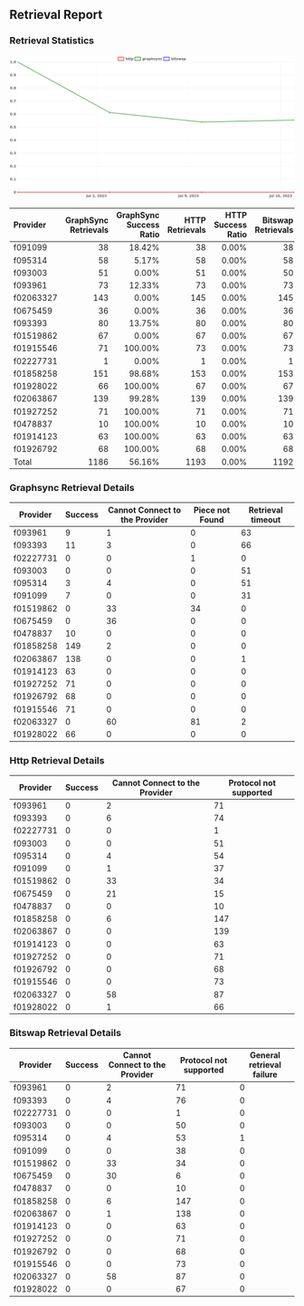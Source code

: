 ## Retrieval Report
### Retrieval Statistics
<img src="https://raw.githubusercontent.com/data-preservation-programs/filplus-checker-assets/main/filecoin-project/filecoin-plus-large-datasets/issues/1017/1689644166191.png"/>

| Provider  | GraphSync Retrievals | GraphSync Success Ratio | HTTP Retrievals | HTTP Success Ratio | Bitswap Retrievals | Bitswap Success Ratio |
| :-------- | -------------------: | ----------------------: | --------------: | -----------------: | -----------------: | --------------------: |
| f091099   |                   38 |                  18.42% |              38 |              0.00% |                 38 |                 0.00% |
| f095314   |                   58 |                   5.17% |              58 |              0.00% |                 58 |                 0.00% |
| f093003   |                   51 |                   0.00% |              51 |              0.00% |                 50 |                 0.00% |
| f093961   |                   73 |                  12.33% |              73 |              0.00% |                 73 |                 0.00% |
| f02063327 |                  143 |                   0.00% |             145 |              0.00% |                145 |                 0.00% |
| f0675459  |                   36 |                   0.00% |              36 |              0.00% |                 36 |                 0.00% |
| f093393   |                   80 |                  13.75% |              80 |              0.00% |                 80 |                 0.00% |
| f01519862 |                   67 |                   0.00% |              67 |              0.00% |                 67 |                 0.00% |
| f01915546 |                   71 |                 100.00% |              73 |              0.00% |                 73 |                 0.00% |
| f02227731 |                    1 |                   0.00% |               1 |              0.00% |                  1 |                 0.00% |
| f01858258 |                  151 |                  98.68% |             153 |              0.00% |                153 |                 0.00% |
| f01928022 |                   66 |                 100.00% |              67 |              0.00% |                 67 |                 0.00% |
| f02063867 |                  139 |                  99.28% |             139 |              0.00% |                139 |                 0.00% |
| f01927252 |                   71 |                 100.00% |              71 |              0.00% |                 71 |                 0.00% |
| f0478837  |                   10 |                 100.00% |              10 |              0.00% |                 10 |                 0.00% |
| f01914123 |                   63 |                 100.00% |              63 |              0.00% |                 63 |                 0.00% |
| f01926792 |                   68 |                 100.00% |              68 |              0.00% |                 68 |                 0.00% |
| Total     |                 1186 |                  56.16% |            1193 |              0.00% |               1192 |                 0.00% |

### Graphsync Retrieval Details
| Provider  | Success | Cannot Connect to the Provider | Piece not Found | Retrieval timeout |
| --------- | ------- | ------------------------------ | --------------- | ----------------- |
| f093961   | 9       | 1                              | 0               | 63                |
| f093393   | 11      | 3                              | 0               | 66                |
| f02227731 | 0       | 0                              | 1               | 0                 |
| f093003   | 0       | 0                              | 0               | 51                |
| f095314   | 3       | 4                              | 0               | 51                |
| f091099   | 7       | 0                              | 0               | 31                |
| f01519862 | 0       | 33                             | 34              | 0                 |
| f0675459  | 0       | 36                             | 0               | 0                 |
| f0478837  | 10      | 0                              | 0               | 0                 |
| f01858258 | 149     | 2                              | 0               | 0                 |
| f02063867 | 138     | 0                              | 0               | 1                 |
| f01914123 | 63      | 0                              | 0               | 0                 |
| f01927252 | 71      | 0                              | 0               | 0                 |
| f01926792 | 68      | 0                              | 0               | 0                 |
| f01915546 | 71      | 0                              | 0               | 0                 |
| f02063327 | 0       | 60                             | 81              | 2                 |
| f01928022 | 66      | 0                              | 0               | 0                 |

### Http Retrieval Details
| Provider  | Success | Cannot Connect to the Provider | Protocol not supported |
| --------- | ------- | ------------------------------ | ---------------------- |
| f093961   | 0       | 2                              | 71                     |
| f093393   | 0       | 6                              | 74                     |
| f02227731 | 0       | 0                              | 1                      |
| f093003   | 0       | 0                              | 51                     |
| f095314   | 0       | 4                              | 54                     |
| f091099   | 0       | 1                              | 37                     |
| f01519862 | 0       | 33                             | 34                     |
| f0675459  | 0       | 21                             | 15                     |
| f0478837  | 0       | 0                              | 10                     |
| f01858258 | 0       | 6                              | 147                    |
| f02063867 | 0       | 0                              | 139                    |
| f01914123 | 0       | 0                              | 63                     |
| f01927252 | 0       | 0                              | 71                     |
| f01926792 | 0       | 0                              | 68                     |
| f01915546 | 0       | 0                              | 73                     |
| f02063327 | 0       | 58                             | 87                     |
| f01928022 | 0       | 1                              | 66                     |

### Bitswap Retrieval Details
| Provider  | Success | Cannot Connect to the Provider | Protocol not supported | General retrieval failure |
| --------- | ------- | ------------------------------ | ---------------------- | ------------------------- |
| f093961   | 0       | 2                              | 71                     | 0                         |
| f093393   | 0       | 4                              | 76                     | 0                         |
| f02227731 | 0       | 0                              | 1                      | 0                         |
| f093003   | 0       | 0                              | 50                     | 0                         |
| f095314   | 0       | 4                              | 53                     | 1                         |
| f091099   | 0       | 0                              | 38                     | 0                         |
| f01519862 | 0       | 33                             | 34                     | 0                         |
| f0675459  | 0       | 30                             | 6                      | 0                         |
| f0478837  | 0       | 0                              | 10                     | 0                         |
| f01858258 | 0       | 6                              | 147                    | 0                         |
| f02063867 | 0       | 1                              | 138                    | 0                         |
| f01914123 | 0       | 0                              | 63                     | 0                         |
| f01927252 | 0       | 0                              | 71                     | 0                         |
| f01926792 | 0       | 0                              | 68                     | 0                         |
| f01915546 | 0       | 0                              | 73                     | 0                         |
| f02063327 | 0       | 58                             | 87                     | 0                         |
| f01928022 | 0       | 0                              | 67                     | 0                         |
